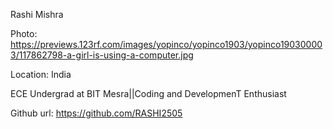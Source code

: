 Rashi Mishra

Photo: https://previews.123rf.com/images/yopinco/yopinco1903/yopinco190300003/117862798-a-girl-is-using-a-computer.jpg

Location: India

ECE Undergrad at BIT Mesra||Coding and DevelopmenT Enthusiast

Github url: https://github.com/RASHI2505
